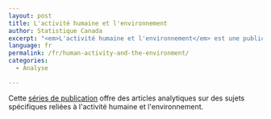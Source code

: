 ```yaml
---
layout: post
title: L'activité humaine et l'environnement
author: Statistique Canada
excerpt: "<em>L'activité humaine et l'environnement</em> est une publication annuelle qui porte sur une question environnementale de l'heure. L'information et les statistiques les plus récentes sont recueillies auprès de nombreuses sources pour produire un article analytique détaillé."
language: fr
permalink: /fr/human-activity-and-the-environment/
categories:
  - Analyse

---
```

Cette [séries de publication](https://www150.statcan.gc.ca/n1/fr/catalogue/16-201-X) offre des articles analytiques sur des sujets spécifiques reliées à l'activité humaine et l'environnement.
